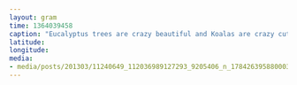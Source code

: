 ```yaml
---
layout: gram
time: 1364039458
caption: "Eucalyptus trees are crazy beautiful and Koalas are crazy cute."
latitude: 
longitude: 
media:
- media/posts/201303/11240649_112036989127293_9205406_n_17842639588000351.jpg
---
```

